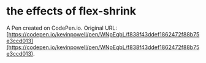 # the effects of flex-shrink

A Pen created on CodePen.io. Original URL: [https://codepen.io/kevinpowell/pen/WNpEqbL/f838f43ddef1862472f88b75e3ccd013](https://codepen.io/kevinpowell/pen/WNpEqbL/f838f43ddef1862472f88b75e3ccd013).

